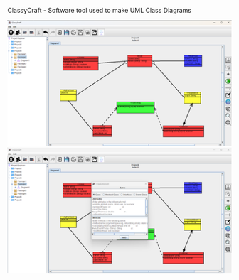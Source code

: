 ClassyCraft - Software tool used to make UML Class Diagrams

![Image 1](src/main/resources/image_1.png)
![Image 2](src/main/resources/image_2.png)
